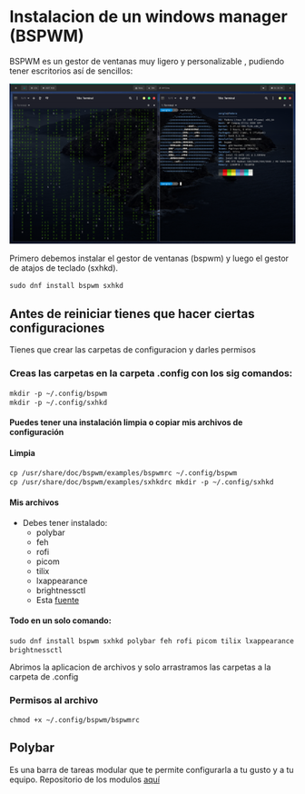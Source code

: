 # Instalacion de un windows manager (BSPWM)

BSPWM es un gestor de ventanas muy ligero y personalizable , pudiendo tener escritorios así de sencillos:

![This is the example](./Previews/bspwm.png)

Primero debemos instalar el gestor de ventanas (bspwm) y luego el gestor de atajos de teclado (sxhkd).

	sudo dnf install bspwm sxhkd


## Antes de reiniciar tienes que hacer ciertas configuraciones 

Tienes que crear las carpetas de configuracion y darles permisos 

### Creas las carpetas en la carpeta .config con los sig comandos:

	mkdir -p ~/.config/bspwm
	mkdir -p ~/.config/sxhkd

#### Puedes tener una instalación limpia o copiar mis archivos de configuración 

#### Limpia

	cp /usr/share/doc/bspwm/examples/bspwmrc ~/.config/bspwm
	cp /usr/share/doc/bspwm/examples/sxhkdrc mkdir -p ~/.config/sxhkd

#### Mis archivos
* Debes tener instalado:
	+ polybar
	+ feh
	+ rofi 
	+ picom
	+ tilix
	+ lxappearance
	+ brightnessctl
	+ Esta [fuente](https://zavoloklom.github.io/material-design-iconic-font/)
#### Todo en un solo comando:

	sudo dnf install bspwm sxhkd polybar feh rofi picom tilix lxappearance brightnessctl

Abrimos la aplicacion de archivos y solo arrastramos las carpetas a la carpeta de .config

### Permisos al archivo 

	chmod +x ~/.config/bspwm/bspwmrc 

## Polybar
Es una barra de tareas modular que te permite configurarla a tu gusto y a tu equipo.
 Repositorio de los modulos [aquí](https://github.com/polybar/polybar/wiki) 

